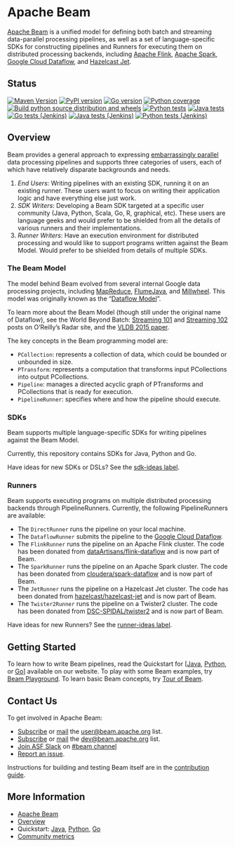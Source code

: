 <!--
    Licensed to the Apache Software Foundation (ASF) under one
    or more contributor license agreements.  See the NOTICE file
    distributed with this work for additional information
    regarding copyright ownership.  The ASF licenses this file
    to you under the Apache License, Version 2.0 (the
    "License"); you may not use this file except in compliance
    with the License.  You may obtain a copy of the License at

      http://www.apache.org/licenses/LICENSE-2.0

    Unless required by applicable law or agreed to in writing,
    software distributed under the License is distributed on an
    "AS IS" BASIS, WITHOUT WARRANTIES OR CONDITIONS OF ANY
    KIND, either express or implied.  See the License for the
    specific language governing permissions and limitations
    under the License.
-->

# Apache Beam

[Apache Beam](http://beam.apache.org/) is a unified model for defining both batch and streaming data-parallel processing pipelines, as well as a set of language-specific SDKs for constructing pipelines and Runners for executing them on distributed processing backends, including [Apache Flink](http://flink.apache.org/), [Apache Spark](http://spark.apache.org/), [Google Cloud Dataflow](http://cloud.google.com/dataflow/), and [Hazelcast Jet](https://jet.hazelcast.org/).

## Status


[![Maven Version](https://maven-badges.herokuapp.com/maven-central/org.apache.beam/beam-sdks-java-core/badge.svg)](http://search.maven.org/#search|gav|1|g:"org.apache.beam")
[![PyPI version](https://badge.fury.io/py/apache-beam.svg)](https://badge.fury.io/py/apache-beam)
[![Go version](https://pkg.go.dev/badge/github.com/apache/beam/sdks/v2/go.svg)](https://pkg.go.dev/github.com/apache/beam/sdks/v2/go)
[![Python coverage](https://codecov.io/gh/apache/beam/branch/master/graph/badge.svg)](https://codecov.io/gh/apache/beam)
[![Build python source distribution and wheels](https://github.com/apache/beam/workflows/Build%20python%20source%20distribution%20and%20wheels/badge.svg?branch=master&event=schedule)](https://github.com/apache/beam/actions?query=workflow%3A%22Build+python+source+distribution+and+wheels%22+branch%3Amaster+event%3Aschedule)
[![Python tests](https://github.com/apache/beam/workflows/Python%20tests/badge.svg?branch=master&event=schedule)](https://github.com/apache/beam/actions?query=workflow%3A%22Python+Tests%22+branch%3Amaster+event%3Aschedule)
[![Java tests](https://github.com/apache/beam/workflows/Java%20Tests/badge.svg?branch=master&event=schedule)](https://github.com/apache/beam/actions?query=workflow%3A%22Java+Tests%22+branch%3Amaster+event%3Aschedule)
[![Go tests (Jenkins)](https://ci-beam.apache.org/job/beam_PreCommit_Go_Cron/lastCompletedBuild/badge/icon?subject=Go%20Tests%28Jenkins%29)](https://ci-beam.apache.org/job/beam_PreCommit_Go_Cron/lastCompletedBuild/)
[![Java tests (Jenkins)](https://ci-beam.apache.org/job/beam_PreCommit_Java_Cron/lastCompletedBuild/badge/icon?subject=Java%20Tests%28Jenkins%29)](https://ci-beam.apache.org/job/beam_PreCommit_Java_Cron/lastCompletedBuild/)
[![Python tests (Jenkins)](https://ci-beam.apache.org/job/beam_PreCommit_Python_Cron/lastCompletedBuild/badge/icon?subject=Python%20Tests%28Jenkins%29)](https://ci-beam.apache.org/job/beam_PreCommit_Python_Cron/lastCompletedBuild/)

## Overview

Beam provides a general approach to expressing [embarrassingly parallel](https://en.wikipedia.org/wiki/Embarrassingly_parallel) data processing pipelines and supports three categories of users, each of which have relatively disparate backgrounds and needs.

1. _End Users_: Writing pipelines with an existing SDK, running it on an existing runner. These users want to focus on writing their application logic and have everything else just work.
2. _SDK Writers_: Developing a Beam SDK targeted at a specific user community (Java, Python, Scala, Go, R, graphical, etc). These users are language geeks and would prefer to be shielded from all the details of various runners and their implementations.
3. _Runner Writers_: Have an execution environment for distributed processing and would like to support programs written against the Beam Model. Would prefer to be shielded from details of multiple SDKs.

### The Beam Model

The model behind Beam evolved from several internal Google data processing projects, including [MapReduce](http://research.google.com/archive/mapreduce.html), [FlumeJava](http://research.google.com/pubs/pub35650.html), and [Millwheel](http://research.google.com/pubs/pub41378.html). This model was originally known as the “[Dataflow Model](http://www.vldb.org/pvldb/vol8/p1792-Akidau.pdf)”.

To learn more about the Beam Model (though still under the original name of Dataflow), see the World Beyond Batch: [Streaming 101](https://www.oreilly.com/ideas/the-world-beyond-batch-streaming-101) and [Streaming 102](https://www.oreilly.com/ideas/the-world-beyond-batch-streaming-102) posts on O’Reilly’s Radar site, and the [VLDB 2015 paper](http://www.vldb.org/pvldb/vol8/p1792-Akidau.pdf).

The key concepts in the Beam programming model are:

* `PCollection`: represents a collection of data, which could be bounded or unbounded in size.
* `PTransform`: represents a computation that transforms input PCollections into output PCollections.
* `Pipeline`: manages a directed acyclic graph of PTransforms and PCollections that is ready for execution.
* `PipelineRunner`: specifies where and how the pipeline should execute.

### SDKs

Beam supports multiple language-specific SDKs for writing pipelines against the Beam Model.

Currently, this repository contains SDKs for Java, Python and Go.

Have ideas for new SDKs or DSLs? See the [sdk-ideas label](https://github.com/apache/beam/issues?q=is%3Aopen+is%3Aissue+label%3Asdk-ideas).

### Runners

Beam supports executing programs on multiple distributed processing backends through PipelineRunners. Currently, the following PipelineRunners are available:

- The `DirectRunner` runs the pipeline on your local machine.
- The `DataflowRunner` submits the pipeline to the [Google Cloud Dataflow](http://cloud.google.com/dataflow/).
- The `FlinkRunner` runs the pipeline on an Apache Flink cluster. The code has been donated from [dataArtisans/flink-dataflow](https://github.com/dataArtisans/flink-dataflow) and is now part of Beam.
- The `SparkRunner` runs the pipeline on an Apache Spark cluster. The code has been donated from [cloudera/spark-dataflow](https://github.com/cloudera/spark-dataflow) and is now part of Beam.
- The `JetRunner` runs the pipeline on a Hazelcast Jet cluster. The code has been donated from [hazelcast/hazelcast-jet](https://github.com/hazelcast/hazelcast-jet) and is now part of Beam.
- The `Twister2Runner` runs the pipeline on a Twister2 cluster. The code has been donated from [DSC-SPIDAL/twister2](https://github.com/DSC-SPIDAL/twister2) and is now part of Beam.

Have ideas for new Runners? See the [runner-ideas label](https://github.com/apache/beam/issues?q=is%3Aopen+is%3Aissue+label%3Arunner-ideas).

## Getting Started

To learn how to write Beam pipelines, read the Quickstart for [[Java](https://beam.apache.org/get-started/quickstart-java), [Python](https://beam.apache.org/get-started/quickstart-py), or
[Go](https://beam.apache.org/get-started/quickstart-go)] available on our website.
To play with some Beam examples, try [Beam Playground](https://play.beam.apache.org/?path=SDK_JAVA_MinimalWordCount&sdk=java).
To learn basic Beam concepts, try [Tour of Beam](https://tour.beam.apache.org/).



## Contact Us

To get involved in Apache Beam:

* [Subscribe](mailto:user-subscribe@beam.apache.org) or [mail](mailto:user@beam.apache.org) the [user@beam.apache.org](http://mail-archives.apache.org/mod_mbox/beam-user/) list.
* [Subscribe](mailto:dev-subscribe@beam.apache.org) or [mail](mailto:dev@beam.apache.org) the [dev@beam.apache.org](http://mail-archives.apache.org/mod_mbox/beam-dev/) list.
* [Join ASF Slack](https://s.apache.org/slack-invite) on [#beam channel](https://s.apache.org/beam-slack-channel)
* [Report an issue](https://github.com/apache/beam/issues/new/choose).

Instructions for building and testing Beam itself
are in the [contribution guide](https://beam.apache.org/contribute/).

## More Information

* [Apache Beam](https://beam.apache.org)
* [Overview](https://beam.apache.org/use/beam-overview/)
* Quickstart: [Java](https://beam.apache.org/get-started/quickstart-java), [Python](https://beam.apache.org/get-started/quickstart-py), [Go](https://beam.apache.org/get-started/quickstart-go)
* [Community metrics](https://s.apache.org/beam-community-metrics)
